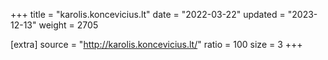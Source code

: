 +++
title = "karolis.koncevicius.lt"
date = "2022-03-22"
updated = "2023-12-13"
weight = 2705

[extra]
source = "http://karolis.koncevicius.lt/"
ratio = 100
size = 3
+++
